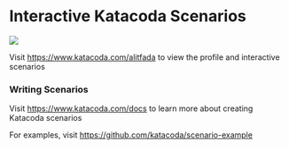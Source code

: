 # Interactive Katacoda Scenarios

[![](http://shields.katacoda.com/katacoda/alitfada/count.svg)](https://www.katacoda.com/alitfada "Get your profile on Katacoda.com")

Visit https://www.katacoda.com/alitfada to view the profile and interactive scenarios

### Writing Scenarios
Visit https://www.katacoda.com/docs to learn more about creating Katacoda scenarios

For examples, visit https://github.com/katacoda/scenario-example
